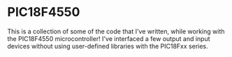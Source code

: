 # PIC18F4550
This is a collection of some of the code that I've written, while working with the PIC18F4550 microcontroller!
I've interfaced a few output and input devices without using user-defined libraries with the PIC18Fxx series.
